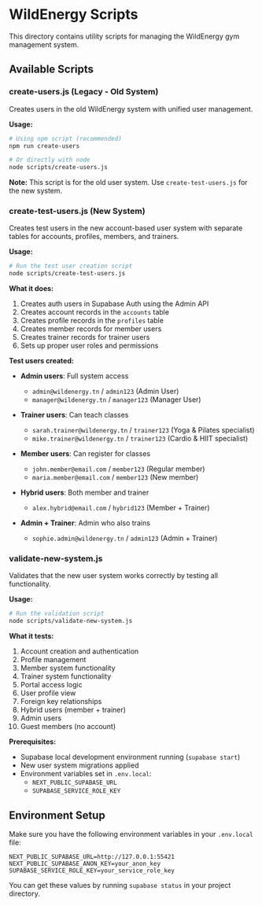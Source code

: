 # WildEnergy Scripts

This directory contains utility scripts for managing the WildEnergy gym management system.

## Available Scripts

### create-users.js (Legacy - Old System)

Creates users in the old WildEnergy system with unified user management.

**Usage:**
```bash
# Using npm script (recommended)
npm run create-users

# Or directly with node
node scripts/create-users.js
```

**Note:** This script is for the old user system. Use `create-test-users.js` for the new system.

### create-test-users.js (New System)

Creates test users in the new account-based user system with separate tables for accounts, profiles, members, and trainers.

**Usage:**
```bash
# Run the test user creation script
node scripts/create-test-users.js
```

**What it does:**
1. Creates auth users in Supabase Auth using the Admin API
2. Creates account records in the `accounts` table
3. Creates profile records in the `profiles` table
4. Creates member records for member users
5. Creates trainer records for trainer users
6. Sets up proper user roles and permissions

**Test users created:**
- **Admin users**: Full system access
  - `admin@wildenergy.tn` / `admin123` (Admin User)
  - `manager@wildenergy.tn` / `manager123` (Manager User)

- **Trainer users**: Can teach classes
  - `sarah.trainer@wildenergy.tn` / `trainer123` (Yoga & Pilates specialist)
  - `mike.trainer@wildenergy.tn` / `trainer123` (Cardio & HIIT specialist)

- **Member users**: Can register for classes
  - `john.member@email.com` / `member123` (Regular member)
  - `maria.member@email.com` / `member123` (New member)

- **Hybrid users**: Both member and trainer
  - `alex.hybrid@email.com` / `hybrid123` (Member + Trainer)

- **Admin + Trainer**: Admin who also trains
  - `sophie.admin@wildenergy.tn` / `admin123` (Admin + Trainer)

### validate-new-system.js

Validates that the new user system works correctly by testing all functionality.

**Usage:**
```bash
# Run the validation script
node scripts/validate-new-system.js
```

**What it tests:**
1. Account creation and authentication
2. Profile management
3. Member system functionality
4. Trainer system functionality
5. Portal access logic
6. User profile view
7. Foreign key relationships
8. Hybrid users (member + trainer)
9. Admin users
10. Guest members (no account)

**Prerequisites:**
- Supabase local development environment running (`supabase start`)
- New user system migrations applied
- Environment variables set in `.env.local`:
  - `NEXT_PUBLIC_SUPABASE_URL`
  - `SUPABASE_SERVICE_ROLE_KEY`

## Environment Setup

Make sure you have the following environment variables in your `.env.local` file:

```env
NEXT_PUBLIC_SUPABASE_URL=http://127.0.0.1:55421
NEXT_PUBLIC_SUPABASE_ANON_KEY=your_anon_key
SUPABASE_SERVICE_ROLE_KEY=your_service_role_key
```

You can get these values by running `supabase status` in your project directory.
